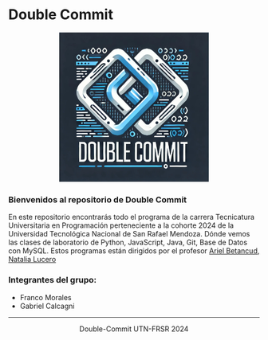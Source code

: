 # Double Commit

<div align="center">
    <img src="public/double-commit.jfif" alt="Logo grupo Double Commit" width="300" height="auto">
</div>

### Bienvenidos al repositorio de Double Commit

En este repositorio encontrarás todo el programa de la carrera Tecnicatura Universitaria en Programación perteneciente a la cohorte 2024 de la Universidad Tecnológica Nacional de San Rafael Mendoza. Dónde vemos las clases de laboratorio de Python, JavaScript, Java, Git, Base de Datos con MySQL. Estos programas están dirigidos por el profesor <a href="https://github.com/ArielBetancud22">Ariel Betancud</a>, <a href="https://github.com/natyylu">Natalia Lucero</a>

### Integrantes del grupo:

- Franco Morales
- Gabriel Calcagni

---

<div align="center">
Double-Commit UTN-FRSR 2024
</div>
